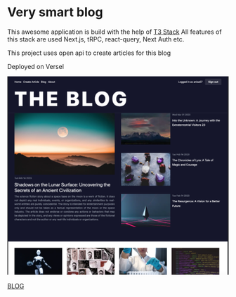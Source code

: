 # Very smart blog

This awesome application is build with the help of [T3 Stack](https://create.t3.gg/)
All features of this stack are used Next.js, tRPC, react-query, Next Auth etc.

This project uses open api to create articles for this blog

Deployed on Versel

![blog-img](https://raw.githubusercontent.com/anisa07/very-smart-blog/main/public/blog.png)

[BLOG](https://very-smart-blog.vercel.app)
